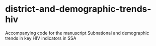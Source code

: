 # district-and-demographic-trends-hiv
Accompanying code for the manuscript Subnational and demographic trends in key HIV indicators in SSA
